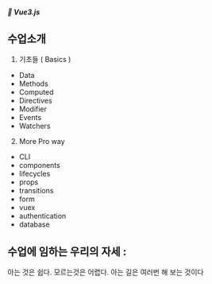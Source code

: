 ##### 🌵 Vue3.js


## 수업소개
1. 기초들 ( Basics )
- Data
- Methods
- Computed
- Directives
- Modifier
- Events
- Watchers

2. More Pro way
- CLI
- components
- lifecycles
- props
- transitions
- form
- vuex
- authentication
- database


 ## 수업에 임하는 우리의 자세 : 
 아는 것은 쉽다. 모르는것은 어렵다. 아는 길은 여러번 해 보는 것이다
